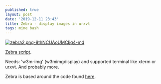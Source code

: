```yaml
---
published: true
layout: post
date: '2019-12-11 23:43'
title: Zebra - display images in urxvt
tags: mine bash 
---
```

[![zebra2.png-8thNCUAoUMCIjq4-md](https://images.weserv.nl/?url=https://i.imgur.com/ZlsQg6hl.png)](https://images.weserv.nl/?url=https://i.imgur.com/ZlsQg6h.png)

[Zebra script](https://raw.githubusercontent.com/brontosaurusrex/bucentaur/master/.experiments/bin/zebra).

Needs: 'w3m-img' (w3mimgdisplay) and supported terminal like xterm or urxvt. And probably more.

Zebra is based around the code found [here](https://blog.z3bra.org/2014/01/images-in-terminal.html).
